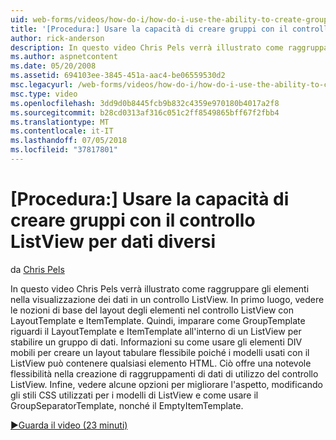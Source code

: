 ```yaml
---
uid: web-forms/videos/how-do-i/how-do-i-use-the-ability-to-create-groups-with-the-listview-control-for-different-data
title: '[Procedura:] Usare la capacità di creare gruppi con il controllo ListView per dati diversi | Microsoft Docs'
author: rick-anderson
description: In questo video Chris Pels verrà illustrato come raggruppare gli elementi nella visualizzazione dei dati in un controllo ListView. In primo luogo, vedere le nozioni di base del layout degli elementi nel controllo del codice di ListView...
ms.author: aspnetcontent
ms.date: 05/20/2008
ms.assetid: 694103ee-3845-451a-aac4-be06559530d2
msc.legacyurl: /web-forms/videos/how-do-i/how-do-i-use-the-ability-to-create-groups-with-the-listview-control-for-different-data
msc.type: video
ms.openlocfilehash: 3dd9d0b8445fcb9b832c4359e970180b4017a2f8
ms.sourcegitcommit: b28cd0313af316c051c2ff8549865bff67f2fbb4
ms.translationtype: MT
ms.contentlocale: it-IT
ms.lasthandoff: 07/05/2018
ms.locfileid: "37817801"
---
```

<a name="how-do-i-use-the-ability-to-create-groups-with-the-listview-control-for-different-data"></a>[Procedura:] Usare la capacità di creare gruppi con il controllo ListView per dati diversi
====================
da [Chris Pels](https://twitter.com/chrispels)

In questo video Chris Pels verrà illustrato come raggruppare gli elementi nella visualizzazione dei dati in un controllo ListView. In primo luogo, vedere le nozioni di base del layout degli elementi nel controllo ListView con LayoutTemplate e ItemTemplate. Quindi, imparare come GroupTemplate riguardi il LayoutTemplate e ItemTemplate all'interno di un ListView per stabilire un gruppo di dati. Informazioni su come usare gli elementi DIV mobili per creare un layout tabulare flessibile poiché i modelli usati con il ListView può contenere qualsiasi elemento HTML. Ciò offre una notevole flessibilità nella creazione di raggruppamenti di dati di utilizzo del controllo ListView. Infine, vedere alcune opzioni per migliorare l'aspetto, modificando gli stili CSS utilizzati per i modelli di ListView e come usare il GroupSeparatorTemplate, nonché il EmptyItemTemplate.

[&#9654;Guarda il video (23 minuti)](https://channel9.msdn.com/Blogs/ASP-NET-Site-Videos/how-do-i-use-the-ability-to-create-groups-with-the-listview-control-for-different-data)
